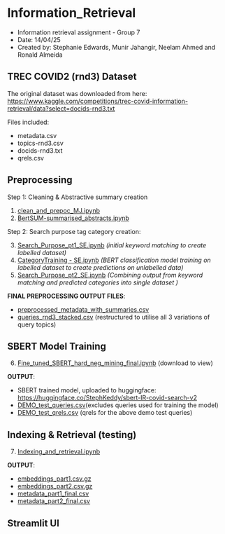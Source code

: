 # Information_Retrieval
* Information retrieval assignment - Group 7
* Date: 14/04/25
* Created by: Stephanie Edwards, Munir Jahangir, Neelam Ahmed and Ronald Almeida

## **TREC COVID2 (rnd3) Dataset**
The original dataset was downloaded from here: [https://www.kaggle.com/competitions/trec-covid-information-retrieval/data?select=docids-rnd3.txt ](https://www.kaggle.com/competitions/trec-covid-information-retrieval/data) 

Files included:
- metadata.csv
- topics-rnd3.csv
- docids-rnd3.txt
- qrels.csv

## **Preprocessing**
Step 1: Cleaning & Abstractive summary creation 
  1. [clean_and_prepoc_MJ.ipynb](https://github.com/Ron-DS-AI/Information_Retrieval/blob/main/Preprocessing/clean_and_prepoc_MJ.ipynb)
  2. [BertSUM-summarised_abstracts.ipynb](https://github.com/Ron-DS-AI/Information_Retrieval/blob/main/Preprocessing/BertSUM-summarised_abstracts.ipynb)

Step 2: Search purpose tag category creation:

  3. [Search_Purpose_pt1_SE.ipynb](https://github.com/Ron-DS-AI/Information_Retrieval/blob/main/SearchPurposeCategories/Search_Purpose_pt1_SE.ipynb) *(initial keyword matching to create labelled dataset)* 
  4. [CategoryTraining - SE.ipynb](https://github.com/Ron-DS-AI/Information_Retrieval/blob/main/SearchPurposeCategories/CategoryTraining%20-%20SE.ipynb) *(BERT classification model training on labelled dataset to create predictions on unlabelled data)* 
  5. [Search_Purpose_pt2_SE.ipynb](https://github.com/Ron-DS-AI/Information_Retrieval/blob/main/SearchPurposeCategories/Search_Purpose_pt2_SE.ipynb) *(Combining output from keyword matching and predicted categories into single dataset )* 

**FINAL PREPROCESSING OUTPUT FILES**: 
 * [preprocessed_metadata_with_summaries.csv](https://github.com/Ron-DS-AI/Information_Retrieval/blob/0fd7d6d8139ec75283087fed63419376812a68bc/Preprocessing/preprocessed_metadata_with_summaries.csv)
* [queries_rnd3_stacked.csv](https://github.com/Ron-DS-AI/Information_Retrieval/blob/0fd7d6d8139ec75283087fed63419376812a68bc/qrels/queries_rnd3_stacked.csv) (restructured to utilise all 3 variations of query topics)


## **SBERT Model Training**
6. [Fine_tuned_SBERT_hard_neg_mining_final.ipynb](https://github.com/Ron-DS-AI/Information_Retrieval/blob/95a2a13e7a47ce2e99f36fbff877bfa5d70c2f6c/Fine_tuned_SBERT_hard_neg_mining_final.ipynb) (download to view) 

**OUTPUT**:
* SBERT trained model, uploaded to huggingface: https://huggingface.co/StephKeddy/sbert-IR-covid-search-v2
* [DEMO_test_queries.csv](https://github.com/Ron-DS-AI/Information_Retrieval/blob/main/DEMO_test_queries.csv)(excludes queries used for training the model)
* [DEMO_test_qrels.csv](https://github.com/Ron-DS-AI/Information_Retrieval/blob/main/DEMO_test_qrels.csv) (qrels for the above demo test queries)

## **Indexing & Retrieval (testing)** 

7. [Indexing_and_retrieval.ipynb](https://github.com/Ron-DS-AI/Information_Retrieval/blob/main/Indexing_and_retrieval.ipynb) 

**OUTPUT**: 
* [embeddings_part1.csv.gz](https://github.com/Ron-DS-AI/Information_Retrieval/blob/main/full_corpus_SBERT_trained/embeddings_part1.csv.gz)
* [embeddings_part2.csv.gz](https://github.com/Ron-DS-AI/Information_Retrieval/blob/main/full_corpus_SBERT_trained/embeddings_part2.csv.gz)
* [metadata_part1_final.csv](https://github.com/Ron-DS-AI/Information_Retrieval/blob/main/full_corpus_SBERT_trained/metadata_part1_final.csv)
* [metadata_part2_final.csv](https://github.com/Ron-DS-AI/Information_Retrieval/blob/main/full_corpus_SBERT_trained/metadata_part2_final.csv)

## **Streamlit UI**
